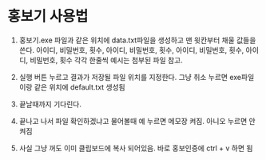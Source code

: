 # 홍보기 사용법
1. 홍보기.exe 파일과 같은 위치에 data.txt파일을 생성하고 맨 윗칸부터 채울 값들을 쓴다.
아이디, 비밀번호, 횟수, 아이디, 비밀번호, 횟수, 아이디, 비밀번호, 횟수, 아이디, 비밀번호, 횟수 각각 한줄씩
예시는 첨부된 파일 참고.

2. 실행 버튼 누르고 결과가 저장될 파일 위치를 지정한다. 그냥 취소 누르면 exe파일이랑 같은 위치에 default.txt 생성됨

3. 끝날때까지 기다린다.

4. 끝나고 나서 파일 확인하겠냐고 물어볼때 예 누르면 메모장 켜짐. 아니오 누르면 안켜짐

5. 사실 그냥 꺼도 이미 클립보드에 복사 되어있음. 바로 홍보인증에 ctrl + v 하면 됨